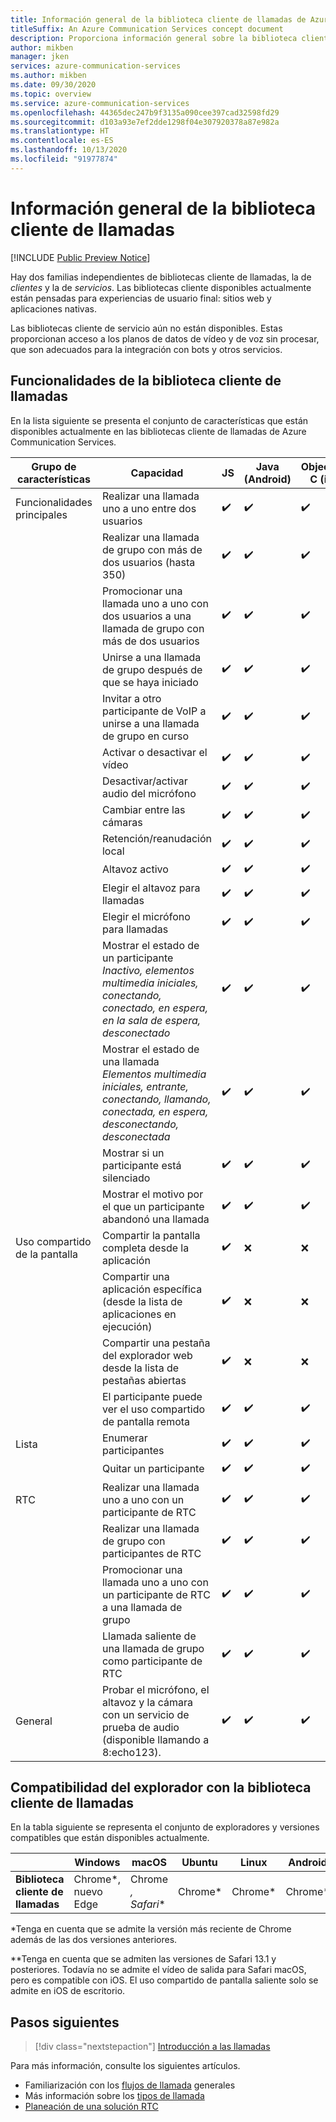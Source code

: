 ```yaml
---
title: Información general de la biblioteca cliente de llamadas de Azure Communication Services
titleSuffix: An Azure Communication Services concept document
description: Proporciona información general sobre la biblioteca cliente de llamadas.
author: mikben
manager: jken
services: azure-communication-services
ms.author: mikben
ms.date: 09/30/2020
ms.topic: overview
ms.service: azure-communication-services
ms.openlocfilehash: 44365dec247b9f3135a090cee397cad32598fd29
ms.sourcegitcommit: d103a93e7ef2dde1298f04e307920378a87e982a
ms.translationtype: HT
ms.contentlocale: es-ES
ms.lasthandoff: 10/13/2020
ms.locfileid: "91977874"
---
```

# <a name="calling-client-library-overview"></a>Información general de la biblioteca cliente de llamadas

[!INCLUDE [Public Preview Notice](../../includes/public-preview-include.md)]

Hay dos familias independientes de bibliotecas cliente de llamadas, la de *clientes* y la de *servicios*. Las bibliotecas cliente disponibles actualmente están pensadas para experiencias de usuario final: sitios web y aplicaciones nativas.

Las bibliotecas cliente de servicio aún no están disponibles. Estas proporcionan acceso a los planos de datos de vídeo y de voz sin procesar, que son adecuados para la integración con bots y otros servicios.

## <a name="calling-client-library-capabilities"></a>Funcionalidades de la biblioteca cliente de llamadas

En la lista siguiente se presenta el conjunto de características que están disponibles actualmente en las bibliotecas cliente de llamadas de Azure Communication Services.

| Grupo de características | Capacidad                                                                                                          | JS  | Java (Android) | Objective-C (iOS) 
| ----------------- | ------------------------------------------------------------------------------------------------------------------- | ---  | -------------- | -------------
| Funcionalidades principales | Realizar una llamada uno a uno entre dos usuarios                                                                           | ✔️   | ✔️            | ✔️  
|                   | Realizar una llamada de grupo con más de dos usuarios (hasta 350)                                                       | ✔️   | ✔️            | ✔️ 
|                   | Promocionar una llamada uno a uno con dos usuarios a una llamada de grupo con más de dos usuarios                                 | ✔️   | ✔️            | ✔️ 
|                   | Unirse a una llamada de grupo después de que se haya iniciado                                                                              | ✔️   | ✔️            | ✔️ 
|                   | Invitar a otro participante de VoIP a unirse a una llamada de grupo en curso                                                       | ✔️   | ✔️            | ✔️
|                   | Activar o desactivar el vídeo                                                         | ✔️   | ✔️            | ✔️ 
|                   | Desactivar/activar audio del micrófono                                                                                                     | ✔️   | ✔️            | ✔️         
|                   | Cambiar entre las cámaras                                                                                              | ✔️   | ✔️            | ✔️           
|                   | Retención/reanudación local                                                                                                  | ✔️   | ✔️            | ✔️           
|                   | Altavoz activo                                                                                                      | ✔️   | ✔️            | ✔️           
|                   | Elegir el altavoz para llamadas                                                                                            | ✔️   | ✔️            | ✔️           
|                   | Elegir el micrófono para llamadas                                                                                         | ✔️   | ✔️            | ✔️           
|                   | Mostrar el estado de un participante<br/>*Inactivo, elementos multimedia iniciales, conectando, conectado, en espera, en la sala de espera, desconectado*         | ✔️   | ✔️            | ✔️           
|                   | Mostrar el estado de una llamada<br/>*Elementos multimedia iniciales, entrante, conectando, llamando, conectada, en espera, desconectando, desconectada* | ✔️   | ✔️            | ✔️           
|                   | Mostrar si un participante está silenciado                                                                                      | ✔️   | ✔️            | ✔️           
|                   | Mostrar el motivo por el que un participante abandonó una llamada                                                                       | ✔️   | ✔️            | ✔️     
| Uso compartido de la pantalla    | Compartir la pantalla completa desde la aplicación                                                                 | ✔️   | ❌            | ❌           
|                   | Compartir una aplicación específica (desde la lista de aplicaciones en ejecución)                                                | ✔️   | ❌            | ❌           
|                   | Compartir una pestaña del explorador web desde la lista de pestañas abiertas                                                                  | ✔️   | ❌            | ❌           
|                   | El participante puede ver el uso compartido de pantalla remota                                                                            | ✔️   | ✔️            | ✔️         
| Lista            | Enumerar participantes                                                                                                   | ✔️   | ✔️            | ✔️           
|                   | Quitar un participante                                                                                                | ✔️   | ✔️            | ✔️         
| RTC              | Realizar una llamada uno a uno con un participante de RTC                                                                     | ✔️   | ✔️            | ✔️   
|                   | Realizar una llamada de grupo con participantes de RTC                                                                           | ✔️   | ✔️            | ✔️
|                   | Promocionar una llamada uno a uno con un participante de RTC a una llamada de grupo                                                 | ✔️   | ✔️            | ✔️
|                   | Llamada saliente de una llamada de grupo como participante de RTC                                                                    | ✔️   | ✔️            | ✔️   
| General           | Probar el micrófono, el altavoz y la cámara con un servicio de prueba de audio (disponible llamando a 8:echo123).                   |  ✔️  | ✔️            | ✔️   

## <a name="calling-client-library-browser-support"></a>Compatibilidad del explorador con la biblioteca cliente de llamadas

En la tabla siguiente se representa el conjunto de exploradores y versiones compatibles que están disponibles actualmente.

|                                  | Windows          | macOS          | Ubuntu | Linux  | Android | iOS    |
| -------------------------------- | ---------------- | -------------- | ------- | ------ | ------ | ------ |
| **Biblioteca cliente de llamadas** | Chrome*, nuevo Edge | Chrome *, Safari** | Chrome*  | Chrome* | Chrome* | Safari** |


*Tenga en cuenta que se admite la versión más reciente de Chrome además de las dos versiones anteriores.<br/>

**Tenga en cuenta que se admiten las versiones de Safari 13.1 y posteriores. Todavía no se admite el vídeo de salida para Safari macOS, pero es compatible con iOS. El uso compartido de pantalla saliente solo se admite en iOS de escritorio.

## <a name="next-steps"></a>Pasos siguientes

> [!div class="nextstepaction"]
> [Introducción a las llamadas](../../quickstarts/voice-video-calling/getting-started-with-calling.md)

Para más información, consulte los siguientes artículos.
- Familiarización con los [flujos de llamada](../call-flows.md) generales
- Más información sobre los [tipos de llamada](../voice-video-calling/about-call-types.md)
- [Planeación de una solución RTC](../telephony-sms/plan-solution.md)
